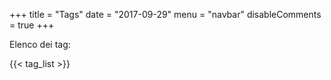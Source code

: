 +++
title = "Tags"
date = "2017-09-29"
menu = "navbar"
disableComments = true
+++

Elenco dei tag:

{{< tag_list >}}
